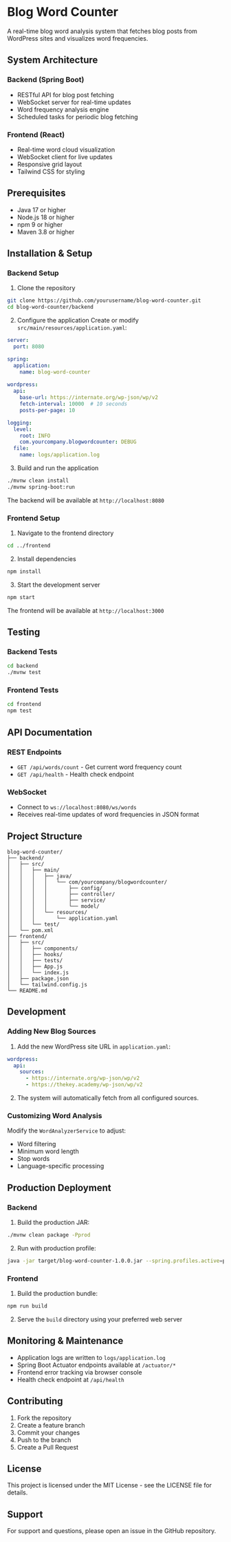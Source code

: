 # Blog Word Counter

A real-time blog word analysis system that fetches blog posts from WordPress sites and visualizes word frequencies.

## System Architecture

### Backend (Spring Boot)
- RESTful API for blog post fetching
- WebSocket server for real-time updates
- Word frequency analysis engine
- Scheduled tasks for periodic blog fetching

### Frontend (React)
- Real-time word cloud visualization
- WebSocket client for live updates
- Responsive grid layout
- Tailwind CSS for styling

## Prerequisites

- Java 17 or higher
- Node.js 18 or higher
- npm 9 or higher
- Maven 3.8 or higher

## Installation & Setup

### Backend Setup

1. Clone the repository
```bash
git clone https://github.com/yourusername/blog-word-counter.git
cd blog-word-counter/backend
```

2. Configure the application
   Create or modify `src/main/resources/application.yaml`:
```yaml
server:
  port: 8080

spring:
  application:
    name: blog-word-counter
  
wordpress:
  api:
    base-url: https://internate.org/wp-json/wp/v2
    fetch-interval: 10000  # 10 seconds
    posts-per-page: 10

logging:
  level:
    root: INFO
    com.yourcompany.blogwordcounter: DEBUG
  file:
    name: logs/application.log
```

3. Build and run the application
```bash
./mvnw clean install
./mvnw spring-boot:run
```

The backend will be available at `http://localhost:8080`

### Frontend Setup

1. Navigate to the frontend directory
```bash
cd ../frontend
```

2. Install dependencies
```bash
npm install
```

3. Start the development server
```bash
npm start
```

The frontend will be available at `http://localhost:3000`

## Testing

### Backend Tests
```bash
cd backend
./mvnw test
```

### Frontend Tests
```bash
cd frontend
npm test
```

## API Documentation

### REST Endpoints

- `GET /api/words/count` - Get current word frequency count
- `GET /api/health` - Health check endpoint

### WebSocket

- Connect to `ws://localhost:8080/ws/words`
- Receives real-time updates of word frequencies in JSON format

## Project Structure

```
blog-word-counter/
├── backend/
│   ├── src/
│   │   ├── main/
│   │   │   ├── java/
│   │   │   │   └── com/yourcompany/blogwordcounter/
│   │   │   │       ├── config/
│   │   │   │       ├── controller/
│   │   │   │       ├── service/
│   │   │   │       └── model/
│   │   │   └── resources/
│   │   │       └── application.yaml
│   │   └── test/
│   └── pom.xml
├── frontend/
│   ├── src/
│   │   ├── components/
│   │   ├── hooks/
│   │   ├── tests/
│   │   ├── App.js
│   │   └── index.js
│   ├── package.json
│   └── tailwind.config.js
└── README.md
```

## Development

### Adding New Blog Sources

1. Add the new WordPress site URL in `application.yaml`:
```yaml
wordpress:
  api:
    sources:
      - https://internate.org/wp-json/wp/v2
      - https://thekey.academy/wp-json/wp/v2
```

2. The system will automatically fetch from all configured sources.

### Customizing Word Analysis

Modify the `WordAnalyzerService` to adjust:
- Word filtering
- Minimum word length
- Stop words
- Language-specific processing

## Production Deployment

### Backend
1. Build the production JAR:
```bash
./mvnw clean package -Pprod
```

2. Run with production profile:
```bash
java -jar target/blog-word-counter-1.0.0.jar --spring.profiles.active=prod
```

### Frontend
1. Build the production bundle:
```bash
npm run build
```

2. Serve the `build` directory using your preferred web server

## Monitoring & Maintenance

- Application logs are written to `logs/application.log`
- Spring Boot Actuator endpoints available at `/actuator/*`
- Frontend error tracking via browser console
- Health check endpoint at `/api/health`

## Contributing

1. Fork the repository
2. Create a feature branch
3. Commit your changes
4. Push to the branch
5. Create a Pull Request

## License

This project is licensed under the MIT License - see the LICENSE file for details.

## Support

For support and questions, please open an issue in the GitHub repository.